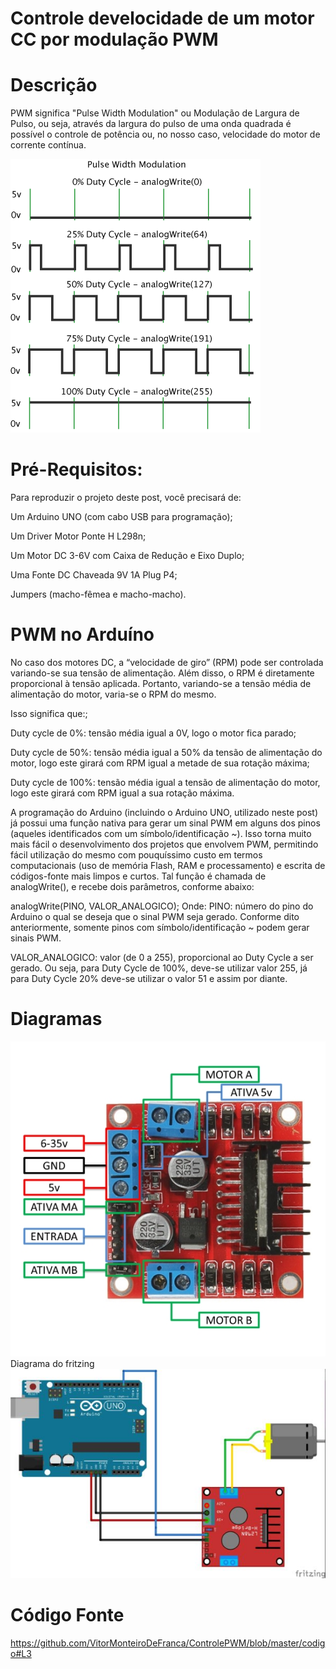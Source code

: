 # Controle develocidade de um motor CC por modulação PWM

# Descrição
  PWM significa "Pulse Width Modulation" ou Modulação de Largura de Pulso, ou seja, através da largura do pulso de uma onda quadrada é possível o controle de potência ou, no nosso caso, velocidade do motor de corrente contínua.
  
  ![](pwm.gif)

# Pré-Requisitos:
  Para reproduzir o projeto deste post, você precisará de:
  
  Um Arduino UNO (com cabo USB para programação);
  
  Um Driver Motor Ponte H L298n;
  
  Um Motor DC 3-6V com Caixa de Redução e Eixo Duplo;
  
  Uma Fonte DC Chaveada 9V 1A Plug P4;
  
  Jumpers (macho-fêmea e macho-macho).
  
# PWM no Arduíno
No caso dos motores DC, a “velocidade de giro” (RPM) pode ser controlada variando-se sua tensão de alimentação. Além disso, o RPM é diretamente proporcional à tensão aplicada. Portanto, variando-se a tensão média de alimentação do motor, varia-se o RPM do mesmo.

Isso significa que:;

Duty cycle de 0%: tensão média igual a 0V, logo o motor fica parado;

Duty cycle de 50%: tensão média igual a 50% da tensão de alimentação do motor, logo este girará com RPM igual a metade de sua rotação máxima;

Duty cycle de 100%: tensão média igual a tensão de alimentação do motor, logo este girará com RPM igual a sua rotação máxima.

A programação do Arduino (incluindo o Arduino UNO, utilizado neste post) já possui uma função nativa para gerar um sinal PWM em alguns dos pinos (aqueles identificados com um símbolo/identificação ~). Isso torna muito mais fácil o desenvolvimento dos projetos que envolvem PWM, permitindo fácil utilização do mesmo com pouquíssimo custo em termos computacionais (uso de memória Flash, RAM e processamento) e escrita de códigos-fonte mais limpos e curtos. Tal função é chamada de analogWrite(), e recebe dois parâmetros, conforme abaixo:

analogWrite(PINO, VALOR_ANALOGICO);
Onde:
PINO: número do pino do Arduino o qual se deseja que o sinal PWM seja gerado.
Conforme dito anteriormente, somente pinos com símbolo/identificação ~ podem gerar sinais PWM.

VALOR_ANALOGICO: valor (de 0 a 255), proporcional ao Duty Cycle a ser gerado.
Ou seja, para Duty Cycle de 100%, deve-se utilizar valor 255, já para Duty Cycle 20% deve-se utilizar o valor 51 e assim por diante.

# Diagramas 
![](Ponte_H_L298n31.jpg)
  Diagrama do fritzing
![](motor_pwm_arduino_uno_JPEG-600x399.jpg)

# Código Fonte 
https://github.com/VitorMonteiroDeFranca/ControlePWM/blob/master/codigo#L3
